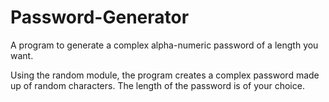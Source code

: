 # Password-Generator
A program to generate a complex alpha-numeric password of a length you want.

Using the random module, the program creates a complex password made up of random characters. The length of the password is of your choice.

